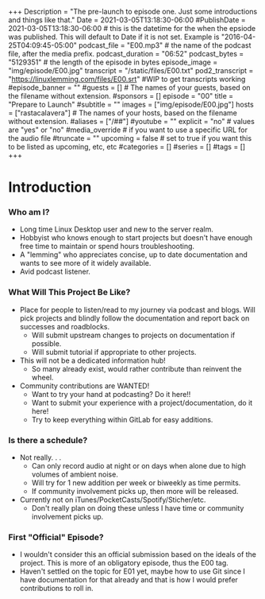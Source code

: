 +++
Description = "The pre-launch to episode one. Just some introductions and things like that."
Date = 2021-03-05T13:18:30-06:00
#PublishDate = 2021-03-05T13:18:30-06:00 # this is the datetime for the when the epsiode was published. This will default to Date if it is not set. Example is "2016-04-25T04:09:45-05:00"
podcast_file = "E00.mp3" # the name of the podcast file, after the media prefix.
podcast_duration = "06:52"
podcast_bytes = "5129351" # the length of the episode in bytes
episode_image = "img/episode/E00.jpg"
transcript = "/static/files/E00.txt"
pod2_transcript = "https://linuxlemming.com/files/E00.srt" #WIP to get transcripts working
#episode_banner = ""
#guests = [] # The names of your guests, based on the filename without extension.
#sponsors = []
episode = "00"
title = "Prepare to Launch"
#subtitle = ""
images = ["img/episode/E00.jpg"]
hosts = ["rastacalavera"] # The names of your hosts, based on the filename without extension.
#aliases = ["/##"]
#youtube = ""
explicit = "no" # values are "yes" or "no"
#media_override # if you want to use a specific URL for the audio file
#truncate = ""
upcoming = false # set to true if you want this to be listed as upcoming, etc, etc
#categories = []
#series = []
#tags = []
+++
# Introduction

### Who am I?
* Long time Linux Desktop user and new to the server realm.
* Hobbyist who knows enough to start projects but doesn't have enough free time to maintain or spend hours troubleshooting. 
* A "lemming" who appreciates concise, up to date documentation and wants to see more of it widely available.
* Avid podcast listener.


### What Will This Project Be Like?
* Place for people to listen/read to my journey via podcast and blogs. Will pick projects and blindly follow the documentation and report back on successes and roadblocks.
    - Will submit upstream changes to projects on documentation if possible.
    - Will submit tutorial if appropriate to other projects.
* This will not be a dedicated information hub!
    - So many already exist, would rather contribute than reinvent the wheel.
* Community contributions are WANTED!
    - Want to try your hand at podcasting? Do it here!!
    - Want to submit your experience with a project/documentation, do it here!
    - Try to keep everything within GitLab for easy additions.

### Is there a schedule?
* Not really. . . 
    - Can only record audio at night or on days when alone due to high volumes of ambient noise.
    - Will try for 1 new addition per week or biweekly as time permits.
    - If community involvement picks up, then more will be released.
* Currently not on iTunes/PocketCasts/Spotify/Sticher/etc.
    - Don't really plan on doing these unless I have time or community involvement picks up.

### First "Official" Episode?
* I wouldn't consider this an official submission based on the ideals of the project. This is more of an obligatory episode, thus the E00 tag.
* Haven't settled on the topic for E01 yet, maybe how to use Git since I have documentation for that already and that is how I would prefer contributions to roll in.